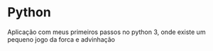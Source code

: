 # Python
Aplicação com meus primeiros passos no python 3, onde existe um pequeno jogo da forca e advinhação
